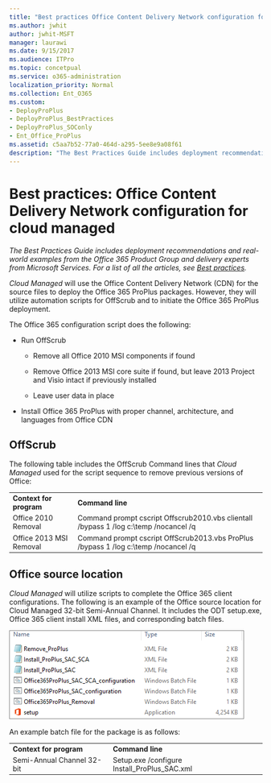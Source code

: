 ```yaml
---
title: "Best practices Office Content Delivery Network configuration for cloud managed"
ms.author: jwhit
author: jwhit-MSFT
manager: laurawi
ms.date: 9/15/2017
ms.audience: ITPro
ms.topic: concetpual
ms.service: o365-administration
localization_priority: Normal
ms.collection: Ent_O365
ms.custom:
- DeployProPlus
- DeployProPlus_BestPractices
- DeployProPlus_SOConly
- Ent_Office_ProPlus
ms.assetid: c5aa7b52-77a0-464d-a295-5ee8e9a08f61
description: "The Best Practices Guide includes deployment recommendations and real-world examples from the Office 365 Product Group and delivery experts from Microsoft Services. For a list of all the articles, see Best practices."
---
```


# Best practices: Office Content Delivery Network configuration for cloud managed

 *The Best Practices Guide includes deployment recommendations and real-world examples from the Office 365 Product Group and delivery experts from Microsoft Services. For a list of all the articles, see [Best practices](best-practices.md).* 
  
 *Cloud Managed*  will use the Office Content Delivery Network (CDN) for the source files to deploy the Office 365 ProPlus packages. However, they will utilize automation scripts for OffScrub and to initiate the Office 365 ProPlus deployment.
  
The Office 365 configuration script does the following:
  
- Run OffScrub
    
  - Remove all Office 2010 MSI components if found
    
  - Remove Office 2013 MSI core suite if found, but leave 2013 Project and Visio intact if previously installed
    
  - Leave user data in place
    
- Install Office 365 ProPlus with proper channel, architecture, and languages from Office CDN
    
## OffScrub

The following table includes the OffScrub Command lines that  *Cloud Managed*  used for the script sequence to remove previous versions of Office:
  
|||
|:-----|:-----|
|**Context for program** <br/> |**Command line** <br/> |
|Office 2010 Removal  <br/> |Command prompt cscript Offscrub2010.vbs clientall /bypass 1 /log c:\\temp /nocancel /q  <br/> |
|Office 2013 MSI Removal  <br/> |Command prompt cscript OffScrub2013.vbs ProPlus /bypass 1 /log c:\\temp /nocancel /q  <br/> |
   
## Office source location

 *Cloud Managed*  will utilize scripts to complete the Office 365 client configurations. The following is an example of the Office source location for Cloud Managed 32-bit Semi-Annual Channel. It includes the ODT setup.exe, Office 365 client install XML files, and corresponding batch files.
  
![Cloud managed source locations](../images/82dbed0c-d6d1-42fc-bb05-2556189be01b.png)
  
An example batch file for the package is as follows:
  
|||
|:-----|:-----|
|**Context for program** <br/> |**Command line** <br/> |
|Semi-Annual Channel 32-bit  <br/> |Setup.exe /configure Install_ProPlus_SAC.xml  <br/> |
   

